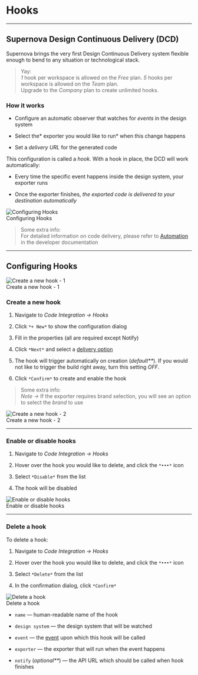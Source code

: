 
# Hooks

---

## Supernova Design Continuous Delivery (DCD)

Supernova brings the very first Design Continuous Delivery system flexible enough to bend to any situation or technological stack.

> Yay:  
> *1* hook per workspace is allowed on the *Free* plan.
*5* hooks per workspace is allowed on the *Team* plan.  
Upgrade to the *Company* plan to create unlimited hooks. 

### How it works

- Configure an automatic observer that watches for *events* in the design system

- Select the* exporter you would like to run* when this change happens

- Set a *delivery URL* for the generated code

This configuration is called a *hook*. With a hook in place, the DCD will work automatically:

- Every time the specific event happens inside the design system, your exporter runs

- Once the exporter finishes, *the exported code is delivered to your destination automatically*

  
![Configuring Hooks](https://studio-assets.supernova.io/design-systems/6475/2b7d97aa-5df7-4f8c-85d1-db0a791faed0.png?Expires=1972252800&Policy=eyJTdGF0ZW1lbnQiOlt7IlJlc291cmNlIjoiaHR0cHM6Ly9zdHVkaW8tYXNzZXRzLnN1cGVybm92YS5pby9kZXNpZ24tc3lzdGVtcy82NDc1LzJiN2Q5N2FhLTVkZjctNGY4Yy04NWQxLWRiMGE3OTFmYWVkMC5wbmciLCJDb25kaXRpb24iOnsiRGF0ZUxlc3NUaGFuIjp7IkFXUzpFcG9jaFRpbWUiOjE5NzIyNTI4MDB9fX1dfQ__&Signature=QDsgO2txMEiktCr5nfJPJi4ntSWqvwrU~GxVseMzjRkOo3swRHzhTEhDQnadJYr6mxkCcRDYT5roZs-ScIWKRE-wmqOmbBEMEyN50BtKARnHXQFGXL9KXiGw6LuEFvhF2GAVIa35DIMKIixa6legWMJ2wh~ilpFtPWg2z3oZjBDzY7~U8aLWBmFif-26qnc1KN-XS90mwPyamdmCxCIL3UISO3nNfpYije1~T7qqUTXZjwpPzoQHXny0uqAvqk4pCtfsjfh3au9i0gwUsyHnMPy0sNrY8nKlqL4urUkjbrtuXMQaT6rqAQxS0Ncs1xKcg72H4f9Eb-KgpseT~ifvCg__&Key-Pair-Id=APKAJGK34LCCAUR7N6LA)  
Configuring Hooks  


> Some extra info:  
> For detailed information on code delivery, please refer to [Automation](https://developers.supernova.io/automation) in the developer documentation

---

## Configuring Hooks

  
![Create a new hook - 1](https://studio-assets.supernova.io/design-systems/6475/eb88758c-5dd6-4e6b-96f4-adf84c6b2f2a.png?Expires=1972252800&Policy=eyJTdGF0ZW1lbnQiOlt7IlJlc291cmNlIjoiaHR0cHM6Ly9zdHVkaW8tYXNzZXRzLnN1cGVybm92YS5pby9kZXNpZ24tc3lzdGVtcy82NDc1L2ViODg3NThjLTVkZDYtNGU2Yi05NmY0LWFkZjg0YzZiMmYyYS5wbmciLCJDb25kaXRpb24iOnsiRGF0ZUxlc3NUaGFuIjp7IkFXUzpFcG9jaFRpbWUiOjE5NzIyNTI4MDB9fX1dfQ__&Signature=NV8KVkhku-ylr-kmKQNuyWcI459pd5A8HRRwt5LAeCk0nrMI8VShK4CdT7lTMGQvNWW9ab06xR0E5vbtk9PQ1t2XbLog9sUVQ4jYcphcIDSs56J~bP4npMGnrV3ehk3nBpaWm9VyLdaunojDBJeJqH9Kjeu6pQIPVgQn4uJtUNLUUleEDNxcZCPCvUdaP1HE4NRYefRInuDygMMa0YTVDNppqdeU5V0j46qBP9f0m8JxLg-Nu8SofpFgrEIcCwavJlY8mA6hcrWpSXKOLzqkmZlgac6so5l6qUkSEw6GjgmhlcOPgYWqU7zA2lwHayWq7vFrMoR9nvMJZpK3r6YqMQ__&Key-Pair-Id=APKAJGK34LCCAUR7N6LA)  
Create a new hook - 1  


### Create a new hook

1. Navigate to *Code Integration → Hooks*

1. Click `*+ New*` to show the configuration dialog

1. Fill in the properties (all are required except Notify)

1. Click `*Next*` and select a [delivery option](https://learn.supernova.io/code-integration/exporters/automating-code-delivery/code-delivery.html#code-delivery)

1. The hook will trigger automatically on creation (_default**_). If you would not like to trigger the build right away, turn this setting *OFF*. 

1. Click `*Confirm*` to create and enable the hook

> Some extra info:  
> *Note ->* If the exporter requires brand selection, you will see an option to select the *brand* to use

  
![Create a new hook - 2](https://studio-assets.supernova.io/design-systems/6475/33744faf-bcc8-4040-8e5e-afe890205bda.png?Expires=1972252800&Policy=eyJTdGF0ZW1lbnQiOlt7IlJlc291cmNlIjoiaHR0cHM6Ly9zdHVkaW8tYXNzZXRzLnN1cGVybm92YS5pby9kZXNpZ24tc3lzdGVtcy82NDc1LzMzNzQ0ZmFmLWJjYzgtNDA0MC04ZTVlLWFmZTg5MDIwNWJkYS5wbmciLCJDb25kaXRpb24iOnsiRGF0ZUxlc3NUaGFuIjp7IkFXUzpFcG9jaFRpbWUiOjE5NzIyNTI4MDB9fX1dfQ__&Signature=XOVY2SnSpQb7qsQE8fCzlnCUmeHGneHJ8wEa4oVPJxE6Gyt8mtDZA2MRDkXN0nGtT-ln4iFAvQUFZMcsyxSJaE9-4-i35hTP0KwUfwQ8U-iSR9GWlyuzuyNWrcwC8GPOAcT47OqXYbQE4YC5GYGsmJl7DOOjxXOLhgmvdDbI5~VgMYsjb30zjcHZsbu~VzCQjVapcT98zbBBj2roSYpq6W87GUkhcvxInchdl7IINhVKdjbooyyCQ8fyVP6mj5FPMa6yVljOEh4oNplxHWI6GJP8aBoUOPRheCQqMhHRBEVu~stgcYS0B5gi1RViEU0lpT12waB9dzF7AEAeryGyhg__&Key-Pair-Id=APKAJGK34LCCAUR7N6LA)  
Create a new hook - 2  


---

### Enable or disable hooks

1. Navigate to *Code Integration → Hooks*

1. Hover over the hook you would like to delete, and click the `*•••*` icon

1. Select `*Disable*` from the list

1. The hook will be disabled

  
![Enable or disable hooks](https://studio-assets.supernova.io/design-systems/6475/088e0260-1b8b-4d6d-b962-e35e2ee9cac3.png?Expires=1972252800&Policy=eyJTdGF0ZW1lbnQiOlt7IlJlc291cmNlIjoiaHR0cHM6Ly9zdHVkaW8tYXNzZXRzLnN1cGVybm92YS5pby9kZXNpZ24tc3lzdGVtcy82NDc1LzA4OGUwMjYwLTFiOGItNGQ2ZC1iOTYyLWUzNWUyZWU5Y2FjMy5wbmciLCJDb25kaXRpb24iOnsiRGF0ZUxlc3NUaGFuIjp7IkFXUzpFcG9jaFRpbWUiOjE5NzIyNTI4MDB9fX1dfQ__&Signature=T46hMaSmk7RA9xXV-6b3ZCZkyMygxSyB6qNvAVDoxt4pC2gmWS3~Wjy6lc~88AXjJNgmkhrT5j0tnq7JmgFkHYm4RdpGkPeyggiX4YmfODFEjvsmEPJ0Hyx4pXzy3VSBZzABa3RXPVDOQH0wDXP4YMfOg~N7tBHTSFu5D8VfUJ9g09sTRlcRnYQlHNldn5E5rh24FfxeCOBx7rPfKVvo681NNTPxh-VcYwyGcmj8rd1khp5vGUaMxFOOgbCuc8ZoP3yNSNQUaxsbnFf8dMuwI6uWVP0XzVjt3H9j0uvh37nhyKVASpkslAWPVljyE2lsa1ahMItyS34FsCtDynSDiA__&Key-Pair-Id=APKAJGK34LCCAUR7N6LA)  
Enable or disable hooks  


---

### Delete a hook

To delete a hook:

1. Navigate to *Code Integration → Hooks* 

1. Hover over the hook you would like to delete, and click the `*•••*` icon

1. Select `*Delete*` from the list

1. In the confirmation dialog, click `*Confirm*`

  
![Delete a hook](https://studio-assets.supernova.io/design-systems/6475/1c415da8-bf3d-4240-9e63-6f985d5a097e.png?Expires=1972252800&Policy=eyJTdGF0ZW1lbnQiOlt7IlJlc291cmNlIjoiaHR0cHM6Ly9zdHVkaW8tYXNzZXRzLnN1cGVybm92YS5pby9kZXNpZ24tc3lzdGVtcy82NDc1LzFjNDE1ZGE4LWJmM2QtNDI0MC05ZTYzLTZmOTg1ZDVhMDk3ZS5wbmciLCJDb25kaXRpb24iOnsiRGF0ZUxlc3NUaGFuIjp7IkFXUzpFcG9jaFRpbWUiOjE5NzIyNTI4MDB9fX1dfQ__&Signature=MIvVGYaM6N6tXpZ5pq3~2XSaihwKd~KdgO13WWWoM0epfPYpicYOBST1unuN8ezk3AmT6OrabklOJykztENtKQ84q8d~LRbcTHb3oJQ6uy774DFtNZobeap7E8pPWZJReraXbe5I5NWfY5ql1v7euXOghw33tU4OUyme~2yRHKhOqKFv4o0cxBgifOnAy8r70h2Z8ELzVw1AUMIWbfQPnWYUPj-VJ0Q1kVU2Ez-THv17DrY6H8BZ3p15netriQ7pqGevqVQkpRA4~AQvhmSjYNqJNmjcNYIgsZJvo1dtbbS-97t1tkyLBewZ3UpmgCLmqBXtxjD2Md3FCTQw0rfk7w__&Key-Pair-Id=APKAJGK34LCCAUR7N6LA)  
Delete a hook  


- `name` — human-readable name of the hook

- `design system` — the design system that will be watched

- `event` — the [event](https://learn.supernova.io/code-integration/exporters/automating-code-delivery/event-types.html) upon which this hook will be called

- `exporter` — the exporter that will run when the event happens

- `notify` (_optional**_) — the API URL which should be called when hook finishes